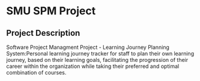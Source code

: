 # SMU SPM Project

## Project Description
Software Project Managment Project - Learning Journey Planning System:Personal learning journey tracker for staff to plan their own learning journey, based on their learning goals, facilitating the progression of their career within the organization while taking their preferred and optimal combination of courses.

